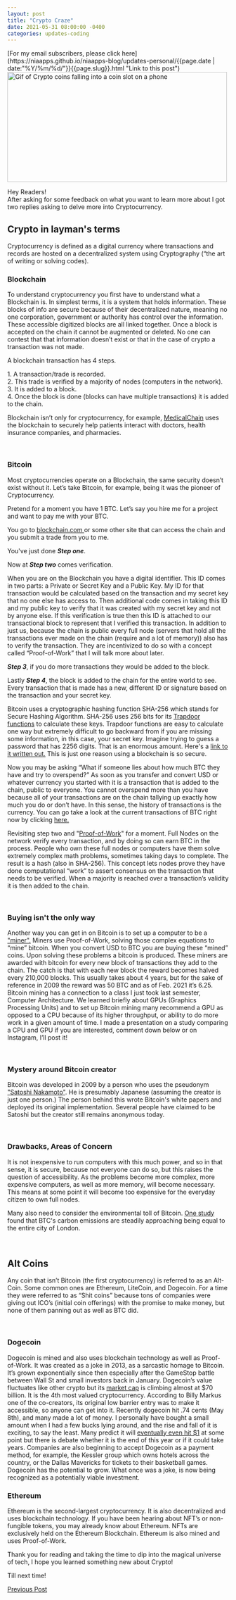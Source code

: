 ```yaml
---
layout: post
title: "Crypto Craze"
date: 2021-05-31 08:00:00 -0400
categories: updates-coding
---
```


 <meta name="description" content="Learn about Crypto!">
<!-- Need to copy/paste to each post: Don't forget to change updates-personal or updates-coding-->
<div class="feed" markdown="1">
 [For my email subscribers, please click here](https://niaapps.github.io/niaapps-blog/updates-personal/{{page.date | date:"%Y/%m/%d/"}}{{page.slug}}.html "Link to this post")
</div>

<div class="scale-img">
<img src="https://assets.ozy.com/ozy-prod/2021/05/cryptolead.gif" alt="Gif of Crypto coins falling into a coin slot on a phone" width="500px" height="250px">
</div>

Hey Readers! <br>
After asking for some feedback on what you want to learn more about I got two replies asking to delve more into Cryptocurrency. 

## Crypto in layman's terms
Cryptocurrency is defined as a digital currency where transactions and records are hosted on a decentralized system using Cryptography (“the art of writing or solving codes).

### Blockchain
To understand cryptocurrency you first have to understand what a Blockchain is. In simplest terms, it is a system that holds information. These blocks of info are secure because of their decentralized nature, meaning no one corporation, government or authority has control over the information. These accessible digitized blocks are all linked together. Once a block is accepted on the chain it cannot be augmented or deleted. No one can contest that that information doesn’t exist or that in the case of crypto a transaction was not made.

A blockchain transaction has 4 steps.   
<div>
    1. A transaction/trade is recorded.
    <br>
    2. This trade is verified by a majority of nodes (computers in the network). 
    <br>
    3. It is added to a block.
    <br>
    4. Once the block is done (blocks can have multiple transactions) it is added to the chain.
   
</div>

 Blockchain isn’t only for cryptocurrency, for example, <a href="https://youtu.be/CsxjlsBYmrI" target="_blank" title="Medical Chain video explaining MedicalChain">MedicalChain</a> uses the blockchain to securely help patients interact with doctors, health insurance companies, and pharmacies.

<br>

### Bitcoin

Most cryptocurrencies operate on a Blockchain, the same security doesn’t exist without it. Let’s take Bitcoin, for example, being it was the pioneer of Cryptocurrency.

Pretend for a moment you have 1 BTC. Let’s say you hire me for a project and want to pay me with your BTC.

You go to <a href="https://www.blockchain.com/" target="_blank" title="Blockchain.com a trading platform">blockchain.com </a> or some other site that can access the chain and you submit a trade from you to me.

You've just done **_Step one_**.

Now at **_Step two_** comes verification.

When you are on the Blockchain you have a digital identifier. This ID comes in two parts: a Private or Secret Key and a Public Key. My ID for that transaction would be calculated based on the transaction and my secret key that no one else has access to. Then additional code comes in taking this ID and my public key to verify that it was created with my secret key and not by anyone else. If this verification is true then this ID is attached to our transactional block to represent that I verified this transaction. In addition to just us, because the chain is public every full node (servers that hold all the transactions ever made on the chain (require and a lot of memory)) also has to verify the transaction. They are incentivized to do so with a concept called “Proof-of-Work” that I will talk more about later.

**_Step 3_**, if you do more transactions they would be added to the block.

Lastly **_Step 4_**, the block is added to the chain for the entire world to see. Every transaction that is made has a new, different ID or signature based on the transaction and your secret key.

Bitcoin uses a cryptographic hashing function SHA-256 which stands for Secure Hashing Algorithm. SHA-256 uses 256 bits for its <a href="https://crypto.stackexchange.com/questions/10087/what-is-the-meaning-of-trapdoor-in-cryptography" target="_blank" title="An explanation on Trapdoor functions">Trapdoor functions</a> to calculate these keys. Trapdoor functions are easy to calculate one way but extremely difficult to go backward from if you are missing some information, in this case, your secret key. Imagine trying to guess a password that has 2256 digits. That is an enormous amount. Here's a 
<a href="https://www.google.com/search?client=firefox-b-1-d&q=2%5E256+full+number" target="_blank" title="2^256 written out">link to it written out.</a> This is just one reason using a blockchain is so secure.

Now you may be asking “What if someone lies about how much BTC they have and try to overspend?” As soon as you transfer and convert USD or whatever currency you started with it is a transaction that is added to the chain, public to everyone. You cannot overspend more than you have because all of your transactions are on the chain tallying up exactly how much you do or don’t have. In this sense, the history of transactions is the currency. You can go take a look at the current transactions of BTC right now by clicking <a href="https://www.blockchain.com/explorer" target="_blank" title="Blockcahin explorer">here.</a>

Revisiting step two and "<a href="https://www.investopedia.com/terms/p/proof-work.asp" target="_blank" title="Investopedia article about POW">Proof-of-Work</a>" for a moment. Full Nodes on the network verify every transaction, and by doing so can earn BTC in the process. People who own these full nodes or computers have them solve extremely complex math problems, sometimes taking days to complete. The result is a hash (also in SHA-256). This concept lets nodes prove they have done computational “work” to assert consensus on the transaction that needs to be verified. When a majority is reached over a transaction’s validity it is then added to the chain.

<br>

### Buying isn't the only way 

Another way you can get in on Bitcoin is to set up a computer to be a <a href="https://www.investopedia.com/terms/b/bitcoin-mining.asp" target="_blank" title="Investopedia article about BTC mining">"miner".</a> Miners use Proof-of-Work, solving those complex equations to “mine” bitcoin. When you convert USD to BTC you are buying these “mined” coins. Upon solving these problems a bitcoin is produced. These miners are awarded with bitcoin for every new block of transactions they add to the chain. The catch is that with each new block the reward becomes halved every 210,000 blocks. This usually takes about 4 years, but for the sake of reference in 2009 the reward was 50 BTC and as of Feb. 2021 it’s 6.25. Bitcoin mining has a connection to a class I just took last semester, Computer Architecture. We learned briefly about GPUs (Graphics Processing Units) and to set up Bitcoin mining many recommend a GPU as opposed to a CPU because of its higher throughput, or ability to do more work in a given amount of time. I made a presentation on a study comparing a CPU and GPU if you are interested, comment down below or on Instagram, I’ll post it!

<br>

### Mystery around Bitcoin creator
Bitcoin was developed in 2009 by a person who uses the pseudonym <a href="https://en.wikipedia.org/wiki/Satoshi_Nakamoto" target="_blank" title="Wiki about Mr. Nakamoto">"Satoshi Nakamoto"</a>. He is presumably Japanese  (assuming the creator is just one person.) The person behind this wrote Bitcoin's white papers and deployed its original implementation. Several people have claimed to be Satoshi but the creator still remains anonymous today. 

<br>

### Drawbacks, Areas of Concern
It is not inexpensive to run computers with this much power, and so in that sense, it is secure, because not everyone can do so, but this raises the question of accessibility. As the problems become more complex, more expensive computers, as well as more memory, will become necessary. This means at some point it will become too expensive for the everyday citizen to own full nodes.

Many also need to consider the environmental toll of Bitcoin. <a href="https://www.cbsnews.com/news/bitcoin-carbon-footprint-is-skyrocketing-along-with-its-price/" target="_blank" title="CBS article about BTC and carbon emissions">One </a><a href="https://www.cell.com/joule/fulltext/S2542-4351(21)00083-0" target="_blank" title="Link to the study">study</a> found that BTC's carbon emissions are steadily approaching being equal to the entire city of London. 

<br>

## Alt Coins
Any coin that isn’t Bitcoin (the first cryptocurrency) is referred to as an Alt-Coin. Some common ones are Ethereum, LiteCoin, and Dogecoin. For a time they were referred to as “Shit coins” because tons of companies were giving out ICO’s (initial coin offerings) with the promise to make money, but none of them panning out as well as BTC did.

<br>

### Dogecoin
Dogecoin is mined and also uses blockchain technology as well as Proof-of-Work. It was created as a joke in 2013, as a sarcastic homage to Bitcoin. It’s grown exponentially since then especially after the GameStop battle between Wall St and small investors back in January. Dogecoin’s value fluctuates like other crypto but its <a href="https://www.prnewswire.com/news-releases/dogecoins-market-cap-north-of-70-billion-makes-it-the-fourth-most-valued-coin-301300602.html" target="_blank" title="Article about Dogecoin's market capitalization">market cap</a> is climbing almost at $70 billion. It is the 4th most valued cryptocurrency. According to Billy Markus one of the co-creators, its original low barrier entry was to make it accessible, so anyone can get into it. Recently dogecoin hit .74 cents (May 8th), and many made a lot of money. I personally have bought a small amount when I had a few bucks lying around, and the rise and fall of it is exciting, to say the least. Many predict it will <a href="https://capital.com/dogecoin-price-prediction-all-the-way-up-to-1-usd" target="_blank" title="Capital.com article about Dogecoin">eventually even hit $1</a> at some point but there is debate whether it is the end of this year or if it could take years. Companies are also beginning to accept Dogecoin as a payment method, for example, the Kessler group which owns hotels across the country, or the Dallas Mavericks for tickets to their basketball games. Dogecoin has the potential to grow. What once was a joke, is now being recognized as a potentially viable investment. 
<br>

### Ethereum
Ethereum is the second-largest cryptocurrency. It is also decentralized and uses blockchain technology. If you have been hearing about NFT’s or non-fungible tokens, you may already know about Ethereum. NFTs are exclusively held on the Ethereum Blockchain. Ethereum is also mined and uses Proof-of-Work.


Thank you for reading and taking the time to dip into the magical universe of tech, I hope you learned something new about Crypto!

Till next time!

<div class="button-post">
    <a href="https://niaapps.github.io/niaapps-blog/updates-coding/2021/05/26/CUNY-Hackathon.html" class="post-button" id="button-nxt">Previous Post</a>
     <!-- <a href="" id="button-nxt">Next Post</a> -->
  </div>



